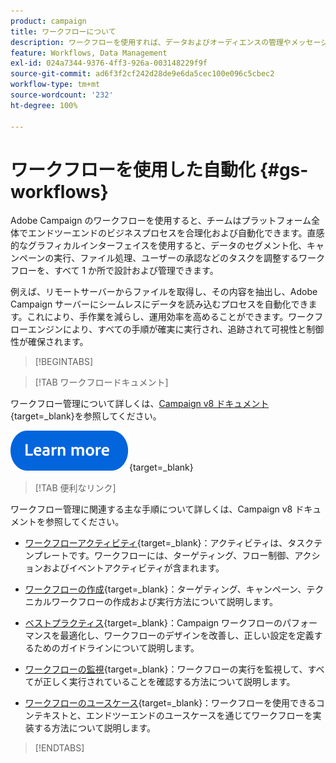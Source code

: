 ```yaml
---
product: campaign
title: ワークフローについて
description: ワークフローを使用すれば、データおよびオーディエンスの管理やメッセージの送信などのプロセスを自動化できます
feature: Workflows, Data Management
exl-id: 024a7344-9376-4ff3-926a-003148229f9f
source-git-commit: ad6f3f2cf242d28de9e6da5cec100e096c5cbec2
workflow-type: tm+mt
source-wordcount: '232'
ht-degree: 100%

---
```


# ワークフローを使用した自動化 {#gs-workflows}

Adobe Campaign のワークフローを使用すると、チームはプラットフォーム全体でエンドツーエンドのビジネスプロセスを合理化および自動化できます。直感的なグラフィカルインターフェイスを使用すると、データのセグメント化、キャンペーンの実行、ファイル処理、ユーザーの承認などのタスクを調整するワークフローを、すべて 1 か所で設計および管理できます。

例えば、リモートサーバーからファイルを取得し、その内容を抽出し、Adobe Campaign サーバーにシームレスにデータを読み込むプロセスを自動化できます。これにより、手作業を減らし、運用効率を高めることができます。ワークフローエンジンにより、すべての手順が確実に実行され、追跡されて可視性と制御性が確保されます。

>[!BEGINTABS]

>[!TAB ワークフロードキュメント]

ワークフロー管理について詳しくは、[Campaign v8 ドキュメント](https://experienceleague.adobe.com/docs/campaign/automation/workflows/introduction/about-workflows.html?lang=ja){target=_blank}を参照してください。


[![画像](../../assets/do-not-localize/learn-more-button.svg)](https://experienceleague.adobe.com/docs/campaign/automation/workflows/introduction/about-workflows.html?lang=ja){target=_blank}


>[!TAB 便利なリンク]

ワークフロー管理に関連する主な手順について詳しくは、Campaign v8 ドキュメントを参照してください。

* [ワークフローアクティビティ](https://experienceleague.adobe.com/docs/campaign/automation/workflows/wf-activities/activities.html?lang=ja){target=_blank}：アクティビティは、タスクテンプレートです。ワークフローには、ターゲティング、フロー制御、アクションおよびイベントアクティビティが含まれます。

* [ワークフローの作成](https://experienceleague.adobe.com/docs/campaign/automation/workflows/introduction/build-a-workflow.html?lang=ja){target=_blank}：ターゲティング、キャンペーン、テクニカルワークフローの作成および実行方法について説明します。

* [ベストプラクティス](https://experienceleague.adobe.com/docs/campaign/automation/workflows/introduction/workflow-best-practices.html?lang=ja){target=_blank}：Campaign ワークフローのパフォーマンスを最適化し、ワークフローのデザインを改善し、正しい設定を定義するためのガイドラインについて説明します。

* [ワークフローの監視](https://experienceleague.adobe.com/docs/campaign/automation/workflows/monitoring-workflows/monitor-workflow-execution.html?lang=ja){target=_blank}：ワークフローの実行を監視して、すべてが正しく実行されていることを確認する方法について説明します。

* [ワークフローのユースケース](https://experienceleague.adobe.com/docs/campaign/automation/workflows/use-cases/workflow-use-cases.html?lang=ja){target=_blank}：ワークフローを使用できるコンテキストと、エンドツーエンドのユースケースを通じてワークフローを実装する方法について説明します。


>[!ENDTABS]





<!--

Adobe Campaign uses workflows to:

* Carry out targeting campaigns. [Learn more](building-a-workflow.md#implementation-steps-)
* Build campaigns: for each campaign, the **[!UICONTROL Workflow]** tab lets you build the target and create the deliveries. [Learn more](building-a-workflow.md#campaign-workflows)
* Perform technical processes: cleanup, collecting tracking information or provisional calculations. [Learn more](building-a-workflow.md#technical-workflows)

A workflow can mean both a process definition (the workflow model, which is a representation of what is supposed to happen) and an instance of this process (a workflow instance, which is a representation of what is actually happening).

The workflow template describes the various tasks to be performed and how they are linked together. The task templates are called activities and are represented by icons. They are linked together by transitions.

![](assets/example1.png)

Each workflow contains:

* **[!UICONTROL Activities]**

  An activity describes a task template. The various activities available are represented on the diagram by icons. Each type has common properties and specific properties. For example, while all activities have a name and label, only the **[!UICONTROL Approval]** activity has an assignment.

  In a workflow diagram, a given activity can produce multiple tasks, in particular when there is a loop or recurrent (periodic) actions.

  All workflow activities are listed in [this section](about-activities.md), including use cases and samples.

* **[!UICONTROL Transitions]**

  Transitions enable you to link activities and to define their sequence. A transition links a source activity to a destination activity. There are several sorts of transitions, which depend on the source activity. Some transitions have additional parameters such as a duration, a condition or a filter.

  A transition which is not linked to a destination activity is colored orange and the arrow head is shown as a diamond.

  >[!NOTE]
  >
  >A workflow containing unterminated transitions can still be executed: a warning message will be generated and the workflow will pause once it reaches the transition but it will not generate an error. It is thus possible to start a workflow without it being finished and to add to it as you go along.

  For more information about how to build a workflow, refer to [this section](building-a-workflow.md).

* **[!UICONTROL Worktables]**

  The worktable contains all the information carried by the transition. Each workflow uses several worktables. The data conveyed in these tables can be accelerated and used throughout the workflow's life cycle, as long as it is not purged. Indeed, unneeded tables are purged each time the workflow is passivated, and possibly during the execution of the largest workflows to avoid overloading the server.

  Learn more on workflow data and tables in [this section](how-to-use-workflow-data.md).

## Key principles and best practices{#principles-workflows}

Refer to these sections to find guidance and best practices to automate processes with workflows:

* Learn more about workflow activities in [this page](how-to-use-workflow-data.md).
* Learn how to build a workflow in [this section](building-a-workflow.md).
* Discover how to use workflows to import data in Campaign in [this section](../../platform/using/import-export-workflows.md).
* Workflow best practices are detailed in [this page](workflow-best-practices.md).
* Find guidance about workflow execution in [this section](starting-a-workflow.md).
* Learn how to monitor workflows in [this page](monitoring-workflow-execution.md).
* Learn how to grant access to users to use workflows in [this page](managing-rights.md).

-->